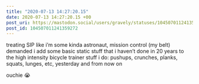```yaml
---
title: "2020-07-13 14:27:20.15"
date: 2020-07-13 14:27:20.15 +00
post_uri: https://mastodon.social/users/gravely/statuses/104507011241359272
post_id: 104507011241359272
---
```

treating SIP like i’m some kinda astronaut, mission control (my belt) demanded i add some basic static stuff that i haven’t done in 20 years to the high intensity bicycle trainer stuff i do: pushups, crunches, planks, squats, lunges, etc, yesterday and from now on

ouchie 😭


